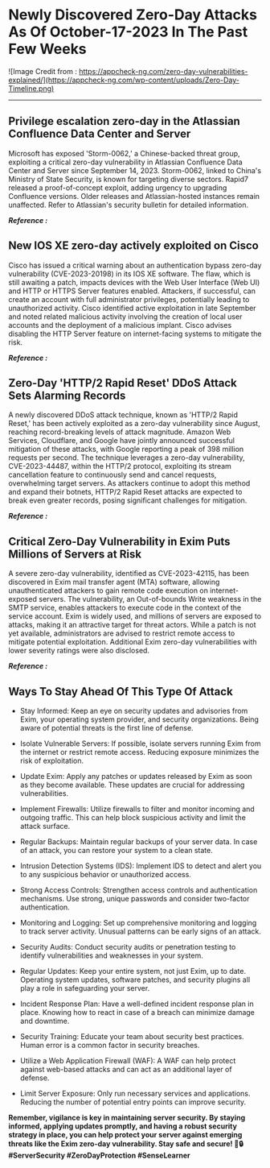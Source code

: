 # **Newly Discovered Zero-Day Attacks As Of October-17-2023 In The Past Few Weeks**


![Image Credit from : https://appcheck-ng.com/zero-day-vulnerabilities-explained/](https://appcheck-ng.com/wp-content/uploads/Zero-Day-Timeline.png)

***

## **Privilege escalation zero-day in the Atlassian Confluence Data Center and Server**

Microsoft has exposed 'Storm-0062,' a Chinese-backed threat group, exploiting a critical zero-day vulnerability in Atlassian Confluence Data Center and Server since September 14, 2023. Storm-0062, linked to China's Ministry of State Security, is known for targeting diverse sectors. Rapid7 released a proof-of-concept exploit, adding urgency to upgrading Confluence versions. Older releases and Atlassian-hosted instances remain unaffected. Refer to Atlassian's security bulletin for detailed information.

**_Reference :_**  [](https://www.bleepingcomputer.com/news/security/microsoft-state-hackers-exploiting-confluence-zero-day-since-september/)


## **New IOS XE zero-day actively exploited on Cisco**

Cisco has issued a critical warning about an authentication bypass zero-day vulnerability (CVE-2023-20198) in its IOS XE software. The flaw, which is still awaiting a patch, impacts devices with the Web User Interface (Web UI) and HTTP or HTTPS Server features enabled. Attackers, if successful, can create an account with full administrator privileges, potentially leading to unauthorized activity. Cisco identified active exploitation in late September and noted related malicious activity involving the creation of local user accounts and the deployment of a malicious implant. Cisco advises disabling the HTTP Server feature on internet-facing systems to mitigate the risk.


**_Reference :_**  [](https://www.bleepingcomputer.com/news/security/cisco-warns-of-new-ios-xe-zero-day-actively-exploited-in-attacks/)


## Zero-Day 'HTTP/2 Rapid Reset' DDoS Attack Sets Alarming Records

A newly discovered DDoS attack technique, known as 'HTTP/2 Rapid Reset,' has been actively exploited as a zero-day vulnerability since August, reaching record-breaking levels of attack magnitude. Amazon Web Services, Cloudflare, and Google have jointly announced successful mitigation of these attacks, with Google reporting a peak of 398 million requests per second. The technique leverages a zero-day vulnerability, CVE-2023-44487, within the HTTP/2 protocol, exploiting its stream cancellation feature to continuously send and cancel requests, overwhelming target servers. As attackers continue to adopt this method and expand their botnets, HTTP/2 Rapid Reset attacks are expected to break even greater records, posing significant challenges for mitigation.


**_Reference :_**  [](https://www.bleepingcomputer.com/news/security/new-http-2-rapid-reset-zero-day-attack-breaks-ddos-records/)


## Critical Zero-Day Vulnerability in Exim Puts Millions of Servers at Risk

A severe zero-day vulnerability, identified as CVE-2023-42115, has been discovered in Exim mail transfer agent (MTA) software, allowing unauthenticated attackers to gain remote code execution on internet-exposed servers. The vulnerability, an Out-of-bounds Write weakness in the SMTP service, enables attackers to execute code in the context of the service account. Exim is widely used, and millions of servers are exposed to attacks, making it an attractive target for threat actors. While a patch is not yet available, administrators are advised to restrict remote access to mitigate potential exploitation. Additional Exim zero-day vulnerabilities with lower severity ratings were also disclosed.

**_Reference :_**  [](https://www.bleepingcomputer.com/news/security/millions-of-exim-mail-servers-exposed-to-zero-day-rce-attacks/)


## **Ways To Stay Ahead Of This Type Of Attack**

- Stay Informed: Keep an eye on security updates and advisories from Exim, your operating system provider, and security organizations. Being aware of potential threats is the first line of defense.

- Isolate Vulnerable Servers: If possible, isolate servers running Exim from the internet or restrict remote access. Reducing exposure minimizes the risk of exploitation.

- Update Exim: Apply any patches or updates released by Exim as soon as they become available. These updates are crucial for addressing vulnerabilities.

- Implement Firewalls: Utilize firewalls to filter and monitor incoming and outgoing traffic. This can help block suspicious activity and limit the attack surface.

- Regular Backups: Maintain regular backups of your server data. In case of an attack, you can restore your system to a clean state.

- Intrusion Detection Systems (IDS): Implement IDS to detect and alert you to any suspicious behavior or unauthorized access.

- Strong Access Controls: Strengthen access controls and authentication mechanisms. Use strong, unique passwords and consider two-factor authentication.

- Monitoring and Logging: Set up comprehensive monitoring and logging to track server activity. Unusual patterns can be early signs of an attack.

- Security Audits: Conduct security audits or penetration testing to identify vulnerabilities and weaknesses in your system.

- Regular Updates: Keep your entire system, not just Exim, up to date. Operating system updates, software patches, and security plugins all play a role in safeguarding your server.

- Incident Response Plan: Have a well-defined incident response plan in place. Knowing how to react in case of a breach can minimize damage and downtime.

- Security Training: Educate your team about security best practices. Human error is a common factor in security breaches.

- Utilize a Web Application Firewall (WAF): A WAF can help protect against web-based attacks and can act as an additional layer of defense.

- Limit Server Exposure: Only run necessary services and applications. Reducing the number of potential entry points can improve security.

**Remember, vigilance is key in maintaining server security. By staying informed, applying updates promptly, and having a robust security strategy in place, you can help protect your server against emerging threats like the Exim zero-day vulnerability. Stay safe and secure! 💪🔒 #ServerSecurity #ZeroDayProtection #SenseLearner**
